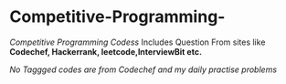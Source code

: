 # Competitive-Programming-

*Competitive Programming Codess*
Includes Question From sites like **Codechef, Hackerrank, leetcode,InterviewBit etc.**

*No Taggged codes are from Codechef and my daily practise problems*
